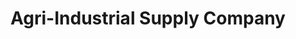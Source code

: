 ---
title: "Agri-Industrial Supply Company"
url: /tabor-city/agri-industrial-supply-company/
shop: hardware
---